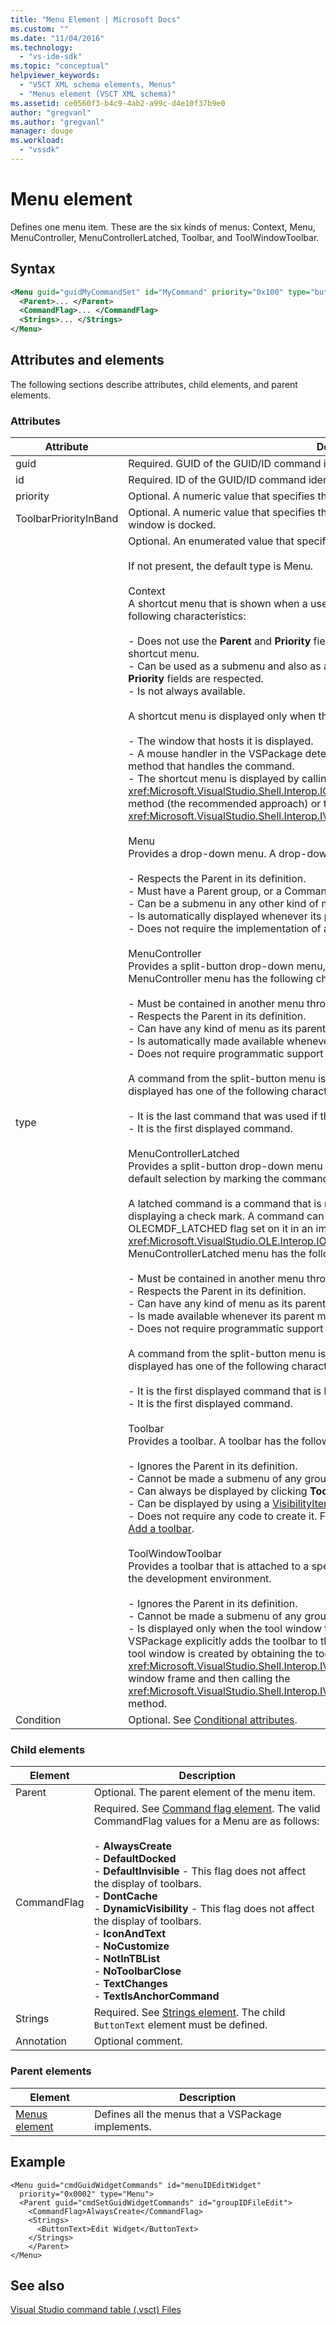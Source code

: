 ```yaml
---
title: "Menu Element | Microsoft Docs"
ms.custom: ""
ms.date: "11/04/2016"
ms.technology: 
  - "vs-ide-sdk"
ms.topic: "conceptual"
helpviewer_keywords: 
  - "VSCT XML schema elements, Menus"
  - "Menus element (VSCT XML schema)"
ms.assetid: ce0560f3-b4c9-4ab2-a99c-d4e10f37b9e0
author: "gregvanl"
ms.author: "gregvanl"
manager: douge
ms.workload: 
  - "vssdk"
---
```

# Menu element
Defines one menu item. These are the six kinds of menus: Context, Menu, MenuController, MenuControllerLatched, Toolbar, and ToolWindowToolbar.  
  
## Syntax  
  
```xml  
<Menu guid="guidMyCommandSet" id="MyCommand" priority="0x100" type="button">  
  <Parent>... </Parent>  
  <CommandFlag>... </CommandFlag>  
  <Strings>... </Strings>  
</Menu>  
```  
  
## Attributes and elements  
 The following sections describe attributes, child elements, and parent elements.  
  
### Attributes  
  
|Attribute|Description|  
|---------------|-----------------|  
|guid|Required. GUID of the GUID/ID command identifier.|  
|id|Required. ID of the GUID/ID command identifier.|  
|priority|Optional. A numeric value that specifies the relative position of a menu in a group of menus.|  
|ToolbarPriorityInBand|Optional. A numeric value that specifies the relative position of a toolbar in a band when the window is docked.|  
|type|Optional. An enumerated value that specifies the kind of element.<br /><br /> If not present, the default type is Menu.<br /><br /> Context<br /> A shortcut menu that is shown when a user right-clicks a window. A shortcut menu has the following characteristics:<br /><br /> -   Does not use the **Parent** and **Priority** fields when the menu is to be displayed as a shortcut menu.<br />-   Can be used as a submenu and also as a shortcut menu. In this case, both **Group ID** and **Priority** fields are respected.<br />-   Is not always available.<br /><br /> A shortcut menu is displayed only when the following conditions are true:<br /><br /> -   The window that hosts it is displayed.<br />-   A mouse handler in the VSPackage detects a right-click on the window and then calls a method that handles the command.<br />-   The shortcut menu is displayed by calling the <xref:Microsoft.VisualStudio.Shell.Interop.IOleComponentUIManager.ShowContextMenu%2A> method (the recommended approach) or the <xref:Microsoft.VisualStudio.Shell.Interop.IVsUIShell.ShowContextMenu%2A> method.<br /><br /> Menu<br /> Provides a drop-down menu. A drop-down menu has the following characteristics:<br /><br /> -   Respects the Parent in its definition.<br />-   Must have a Parent group, or a CommandPlacement to a group.<br />-   Can be a submenu in any other kind of menu.<br />-   Is automatically displayed whenever its parent menu is displayed.<br />-   Does not require the implementation of any VSPackage code to make it displayed.<br /><br /> MenuController<br /> Provides a split-button drop-down menu, which is typically used in toolbars. A MenuController menu has the following characteristics:<br /><br /> -   Must be contained in another menu through Parent or CommandPlacement.<br />-   Respects the Parent in its definition.<br />-   Can have any kind of menu as its parent.<br />-   Is automatically made available whenever its parent menu is displayed.<br />-   Does not require programmatic support to make the menu displayed.<br /><br /> A command from the split-button menu is displayed on the menu button. The command displayed has one of the following characteristics:<br /><br /> -   It is the last command that was used if the command is still displayed and enabled.<br />-   It is the first displayed command.<br /><br /> MenuControllerLatched<br /> Provides a split-button drop-down menu for which a command can be specified as the default selection by marking the command as latched.<br /><br /> A latched command is a command that is marked in the menu as selected, typically by displaying a check mark. A command can be marked as latched if it has the OLECMDF_LATCHED flag set on it in an implementation of the `QueryStatus` method of the <xref:Microsoft.VisualStudio.OLE.Interop.IOleCommandTarget> interface. A MenuControllerLatched menu has the following characteristics:<br /><br /> -   Must be contained in another menu through a Parent group or CommandPlacement.<br />-   Respects the Parent in its definition.<br />-   Can have any kind of menu as its parent.<br />-   Is made available whenever its parent menu is displayed.<br />-   Does not require programmatic support to make the menu displayed.<br /><br /> A command from the split-button menu is displayed on the menu button. The command displayed has one of the following characteristics:<br /><br /> -   It is the first displayed command that is latched.<br />-   It is the first displayed command.<br /><br /> Toolbar<br /> Provides a toolbar. A toolbar has the following characteristics:<br /><br /> -   Ignores the Parent in its definition.<br />-   Cannot be made a submenu of any group, not even by using CommandPlacement.<br />-   Can always be displayed by clicking **Toolbars** on the **View** menu.<br />-   Can be displayed by using a [VisibilityItem](../extensibility/visibilityitem-element.md).<br />-   Does not require any code to create it. For an example about how to create a toolbar, see [Add a toolbar](../extensibility/adding-a-toolbar.md).<br /><br /> ToolWindowToolbar<br /> Provides a toolbar that is attached to a specific tool window, just as a toolbar is attached to the development environment.<br /><br /> -   Ignores the Parent in its definition.<br />-   Cannot be made a submenu of any group, not even by using CommandPlacement.<br />-   Is displayed only when the tool window that hosts the toolbar is displayed and the VSPackage explicitly adds the toolbar to the tool window. This is typically done when the tool window is created by obtaining the toolbar host property (as represented by the <xref:Microsoft.VisualStudio.Shell.Interop.IVsToolWindowToolbarHost> interface) from the tool window frame and then calling the <xref:Microsoft.VisualStudio.Shell.Interop.IVsToolWindowToolbarHost.AddToolbar%2A> method.|  
|Condition|Optional. See [Conditional attributes](../extensibility/vsct-xml-schema-conditional-attributes.md).|  
  
### Child elements  
  
|Element|Description|  
|-------------|-----------------|  
|Parent|Optional. The parent element of the menu item.|  
|CommandFlag|Required. See [Command flag element](../extensibility/command-flag-element.md). The valid CommandFlag values for a Menu are as follows:<br /><br /> -   **AlwaysCreate**<br />-   **DefaultDocked**<br />-   **DefaultInvisible** - This flag does not affect the display of toolbars.<br />-   **DontCache**<br />-   **DynamicVisibility** - This flag does not affect the display of toolbars.<br />-   **IconAndText**<br />-   **NoCustomize**<br />-   **NotInTBList**<br />-   **NoToolbarClose**<br />-   **TextChanges**<br />-   **TextIsAnchorCommand**|  
|Strings|Required. See [Strings element](../extensibility/strings-element.md). The child `ButtonText` element must be defined.|  
|Annotation|Optional comment.|  
  
### Parent elements  
  
|Element|Description|  
|-------------|-----------------|  
|[Menus element](../extensibility/menus-element.md)|Defines all the menus that a VSPackage implements.|  
  
## Example  
  
```  
<Menu guid="cmdGuidWidgetCommands" id="menuIDEditWidget"  
  priority="0x0002" type="Menu">  
  <Parent guid="cmdSetGuidWidgetCommands" id="groupIDFileEdit">  
    <CommandFlag>AlwaysCreate</CommandFlag>  
    <Strings>  
      <ButtonText>Edit Widget</ButtonText>  
    </Strings>  
    </Parent>  
</Menu>  
```  
  
## See also  
 [Visual Studio command table (.vsct) Files](../extensibility/internals/visual-studio-command-table-dot-vsct-files.md)